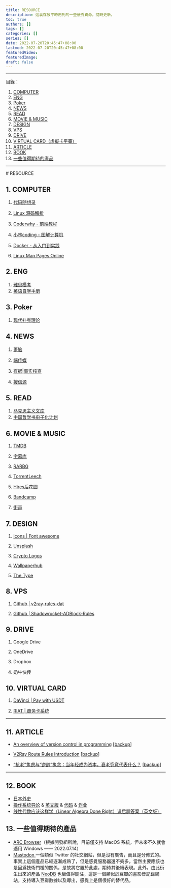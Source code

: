 ```yaml
---
title: RESOURCE
description: 這裏存放平時用到的一些優秀資源，隨時更新。
toc: true
authors: []
tags: []
categories: []
series: []
date: 2022-07-20T20:45:47+08:00
lastmod: 2022-07-20T20:45:47+08:00
featuredVideo:
featuredImage:
draft: false
---
```


<!-- vscode-markdown-toc -->
---
目錄：

1. [COMPUTER](#COMPUTER)
2. [ENG](#ENG)
3. [Poker](#Poker)
4. [NEWS](#NEWS)
5. [READ](#READ)
6. [MOVIE & MUSIC](#MOVIEMUSIC)
7. [DESIGN](#DESIGN)
8. [VPS](#VPS)
9. [DRIVE](#DRIVE)
10. [VIRTUAL CARD（虛擬卡平臺）](#VIRTUALCARD)
11. [ARTICLE](#ARTICLE)
12. [BOOK](#BOOK)
13. [一些值得期待的產品](#)
---

<!-- vscode-markdown-toc-config
	numbering=true
	autoSave=true
	/vscode-markdown-toc-config -->
<!-- /vscode-markdown-toc --># RESOURCE

##  1. <a name='COMPUTER'></a>COMPUTER

1. [代码随想录](https://programmercarl.com/)

2. [Linux 源码解析](https://mp.weixin.qq.com/mp/appmsgalbum?\__biz\=Mzk0MjE3NDE0Ng\=\=&action\=getalbum&album_id\=2123743679373688834&scene\=173&from_msgid\=2247499207&from_itemidx\=1&count\=3&nolastread\=1#wechat_redirect)

3. [Coderwhy - 前端教程](https://pan.baidu.com/s/1t3oWNteesl71s667NbvU8A?pwd\=699v)

4. [小林coding - 图解计算机](https://xiaolincoding.com/)

5. [Docker - 从入门到实践](https://yeasy.gitbook.io/docker_practice/)

6. [Linux Man Pages Online](https://linux.die.net/man/)

##  2. <a name='ENG'></a>ENG

1. [雅思模考](https://cdielts.gelielts.com/)
2. [英语自学手册](https://sspai.com/series/77)

##  3. <a name='Poker'></a>Poker

1. [现代扑克理论](https://smallpdf.com/pdf-reader?job\=1652779074917)

##  4. <a name='NEWS'></a>NEWS

1. [歪脑](https://www.wainao.me/)

2. [端传媒](https://theinitium.com/)

3. [有据|事实核查](https://chinafactcheck.com/)

4. [搜信源](https://us1.campaign-archive.com/home/?u\=962fb1f228178d5233a66ac00&id\=4ed0155b44)

##  5. <a name='READ'></a>READ

1. [马克思主义文库](https://www.marxists.org/chinese/index.html)
2. [中国哲学书电子化计划](https://ctext.org/zh)

##  6. <a name='MOVIEMUSIC'></a>MOVIE & MUSIC

1. [TMDB](https://www.themoviedb.org/)

2. [字幕库](http://zmk.pw/)

3. [RARBG](https://rarbgaccess.org/)

4. [TorrentLeech](https://www.torrentleech.org/)

5. [Hires后花园](https://magpapa.online//)

6. [Bandcamp](https://bandcamp.com/)

7. [街声](https://streetvoice.com/)

##  7. <a name='DESIGN'></a>DESIGN

1. [Icons | Font awesome](https://fontawesome.com/)

2. [Unsplash](https://unsplash.com/)

3. [Crypto Logos](https://cryptologos.cc/)

4. [Wallpaperhub](https://wallpaperhub.app/)

5. [The Type](https://www.thetype.com/)

##  8. <a name='VPS'></a>VPS

1. [Github | v2ray-rules-dat](https://github.com/Loyalsoldier/v2ray-rules-dat)

2. [Github | Shadowrocket-ADBlock-Rules](https://github.com/h2y/Shadowrocket-ADBlock-Rules)

##  9. <a name='DRIVE'></a>DRIVE

1. Google Drive

2. OneDrive

3. Dropbox

4. 奶牛快传

##  10. <a name='VIRTUALCARD（虛擬卡平臺）'></a>VIRTUAL CARD

1. [DaVinci | Pay with USDT](https://davinci-pay.com/)

2. [RIAT | 商务卡系统](https://vcc.cnriat.com/)

---

##  11. <a name='ARTICLE'></a>ARTICLE

* [An overview of version control in programming](https://lemire.me/blog/2022/04/21/an-overview-of-version-control-in-programming/) \[[backup](https://telegra.ph/An-overview-of-version-control-in-programming-07-02)\]

* [V2Ray Route Rules Introduction](https://www.jamesdailylife.com/new_v2rayn_c) \[[backup](https://telegra.ph/412-%E6%9C%80%E6%96%B0-v2rayN-windows-%E8%BF%9B%E9%98%B6%E7%89%88%E4%BD%BF%E7%94%A8%E6%95%99%E7%A8%8B--%E9%99%84PAC%E6%A8%A1%E5%BC%8F%E8%B7%AF%E7%94%B1%E8%A7%84%E5%88%99--%E5%A4%9A%E4%B8%AA%E8%87%AA%E5%AE%9A%E4%B9%89%E8%B7%AF%E7%94%B1%E8%A7%84%E5%88%99---Jamess-Daily-Life-%E8%A9%B9%E5%A7%86%E6%96%AF%E7%9A%84%E6%97%A5%E5%B8%B8-07-02)\]

* [“抗老”焦虑与“逆龄”执念：当年轻成为资本，衰老究竟代表什么？](https://mp.weixin.qq.com/s/TMJqfvWcsw7sjGA0JZLtZg) \[[backup](https://telegra.ph/%E6%8A%97%E8%80%81%E7%84%A6%E8%99%91%E4%B8%8E%E9%80%86%E9%BE%84%E6%89%A7%E5%BF%B5%E5%BD%93%E5%B9%B4%E8%BD%BB%E6%88%90%E4%B8%BA%E8%B5%84%E6%9C%AC%E8%A1%B0%E8%80%81%E7%A9%B6%E7%AB%9F%E4%BB%A3%E8%A1%A8%E4%BB%80%E4%B9%88-07-02)\]

---

##  12. <a name='BOOK'></a>BOOK

* [日本外史](https://ctext.org/wiki.pl?if\=gb&res\=966337)
* [操作系统导论](https://pages.cs.wisc.edu/\~remzi/OSTEP/Chinese/) & [英文版](https://pages.cs.wisc.edu/\~remzi/OSTEP/) & [代码](https://github.com/remzi-arpacidusseau/ostep-code) & [作业](https://pages.cs.wisc.edu/\~remzi/OSTEP/Homework/homework.html)
* [线性代数应该这样学（Linear Algebra Done Right）课后题答案（英文版）](https://linearalgebras.com/)

##  13. <a name=''></a>一些值得期待的產品

* [ARC Browser](https://thebrowser.company/)（根據開發組所說，目前僅支持 MacOS 系統，但未來不久就會適用 Windows —— 2022.07.14）
* [Mastodon ](https://joinmastodon.org/) 一個類似 Twitter 的社交網站，但是沒有廣告，而且是分佈式的。事實上這個產品已經逐漸成熟了，但是感覺服務器還不夠多，當然主要應該也是因爲技術門檻的關係，是故將它置於此處，期待其後續表現。此外，由此衍生出來的產品 [NeoDB](https://neodb.social/) 也蠻值得關注，這是一個類似於豆瓣的書影音記錄網站，支持導入豆瓣數據以及導出，感覺上是個很好的替代品。